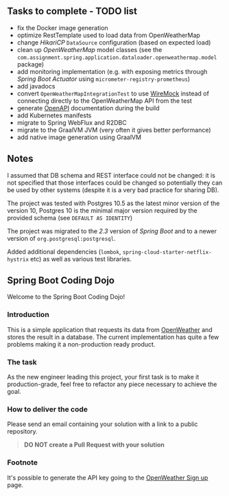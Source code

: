 
## Tasks to complete - TODO list
- fix the Docker image generation
- optimize RestTemplate used to load data from OpenWeatherMap
- change *HikariCP* `DataSource` configuration (based on expected load)
- clean up *OpenWeatherMap* model classes (see the `com.assignment.spring.application.dataloader.openweathermap.model` package)
- add monitoring implementation (e.g. with exposing metrics through *Spring Boot Actuator* using `micrometer-registry-prometheus`)
- add javadocs
- convert `OpenWeatherMapIntegrationTest` to use [WireMock](http://wiremock.org/) instead of connecting directly to the OpenWeatherMap API from the test
- generate [OpenAPI](http://spec.openapis.org/oas/v3.0.3) documentation during the build
- add Kubernetes manifests
- migrate to Spring WebFlux and R2DBC
- migrate to the GraalVM JVM (very often it gives better performance)
- add native image generation using GraalVM

## Notes
I assumed that DB schema and REST interface could not be changed: it is not specified that those interfaces could be changed so potentially they can be used by other systems (despite it is a very bad practice for sharing DB).

The project was tested with Postgres 10.5 as the latest minor version of the version 10, Postgres 10 is the minimal major version required by the provided schema (see `DEFAULT AS IDENTITY`)

The project was migrated to the *2.3* version of *Spring Boot* and to a newer version of `org.postgresql:postgresql`.

Added additional dependencies (`lombok`, `spring-cloud-starter-netflix-hystrix` etc) as well as various test libraries.


Spring Boot Coding Dojo
---

Welcome to the Spring Boot Coding Dojo!

### Introduction

This is a simple application that requests its data from [OpenWeather](https://openweathermap.org/) and stores the result in a database. The current implementation has quite a few problems making it a non-production ready product.

### The task

As the new engineer leading this project, your first task is to make it production-grade, feel free to refactor any piece
necessary to achieve the goal.

### How to deliver the code

Please send an email containing your solution with a link to a public repository.

>**DO NOT create a Pull Request with your solution** 

### Footnote
It's possible to generate the API key going to the [OpenWeather Sign up](https://openweathermap.org/appid) page.
